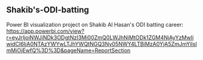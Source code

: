 ## Shakib's-ODI-batting
Power BI visualization project on Shakib Al Hasan's ODI batting career:
https://app.powerbi.com/view?r=eyJrIjoiNWJiNDk3ODgtNzI3Mi00ZmQ0LWJhNjMtODk1ZGM4NjAyYzMwIiwidCI6IjA0NTAzYWYwLTJhYWQtNGQ3Ny05NWY4LTBiMzA0YjA5ZmJmYiIsImMiOjEwfQ%3D%3D&pageName=ReportSection